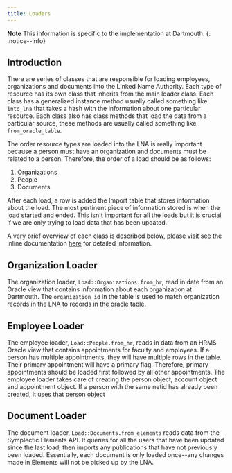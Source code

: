 ```yaml
---
title: Loaders
---
```

**Note** This information is specific to the implementation at Dartmouth.
{: .notice--info}

## Introduction
There are series of classes that are responsible for loading employees, organizations and documents into the Linked Name Authority. Each type of resource has its own class that inherits from the main loader class. Each class has a generalized instance method usually called something like `into_lna` that takes a hash with the information about one particular resource. Each class also has class methods that load the data from a particular source, these methods are usually called something like `from_oracle_table`.

The order resource types are loaded into the LNA is really important because a person must have an organization and documents must be related to a person. Therefore, the order of a load should be as follows:

1. Organizations
2. People
3. Documents

After each load, a row is added the Import table that stores information about the load. The most pertinent piece of information stored is when the load started and ended. This isn't important for all the loads but it is crucial if we are only trying to load data that has been updated.

A very brief overview of each class is described below, please visit see the inline documentation [here](https://github.com/DartmouthDSC/LinkedNameAuthority/tree/develop/app/utilities/load) for detailed information.

## Organization Loader
The organization loader, `Load::Organizations.from_hr`, read in date from an Oracle view that contains information about each organization at Dartmouth. The `organization_id` in the table is used to match organization records in the LNA to records in the oracle table. 

## Employee Loader
The employee loader, `Load::People.from_hr`, reads in data from an HRMS Oracle view that contains appointments for faculty and employees. If a person has multiple appointments, they will have multiple rows in the table. Their primary appointment will have a primary flag. Therefore, primary appointments should be loaded first followed by all other appointments. The employee loader takes care of creating the person object, account object and appointment object. If a person with the same netid has already been created, it uses that person object

## Document Loader
The document loader, `Load::Documents.from_elements` reads data from the Symplectic Elements API. It queries for all the users that have been updated since the last load, then imports any publications that have not previously been loaded. Essentially, each document is only loaded once--any changes made in Elements will not be picked up by the LNA.
